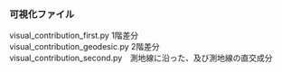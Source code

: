 ### 可視化ファイル
visual_contribution_first.py 1階差分  
visual_contribution_geodesic.py 2階差分  
visual_contribution_second.py　測地線に沿った、及び測地線の直交成分  
